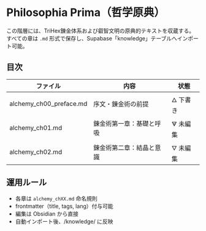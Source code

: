 # Philosophia Prima（哲学原典）

この階層には、TriHex錬金体系および叡智文明の原典的テキストを収蔵する。  
すべての章は `.md` 形式で保存し、Supabase「knowledge」テーブルへインポート可能。

## 目次

| ファイル | 内容 | 状態 |
|-----------|------|------|
| alchemy_ch00_preface.md | 序文・錬金術の前提 | 🜂 下書き |
| alchemy_ch01.md | 錬金術第一章：基礎と呼吸 | 🜃 未編集 |
| alchemy_ch02.md | 錬金術第二章：結晶と意識 | 🜄 未編集 |

## 運用ルール

- 各章は `alchemy_chXX.md` 命名規則
- frontmatter（title, tags, lang）付与可能
- 編集は Obsidian から直接
- 自動インポート後、/knowledge/ に反映

